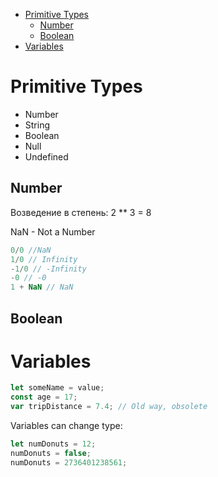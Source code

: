 - [Primitive Types](#primitive-types)
  - [Number](#number)
  - [Boolean](#boolean)
- [Variables](#variables)

# Primitive Types
- Number
- String
- Boolean
- Null
- Undefined

## Number
Возведение в степень: 2 ** 3 = 8

NaN - Not a Number
```javascript
0/0 //NaN
1/0 // Infinity
-1/0 // -Infinity
-0 // -0
1 + NaN // NaN
```
## Boolean
# Variables
```javascript
let someName = value;
const age = 17;
var tripDistance = 7.4; // Old way, obsolete
```
Variables can change type:
```javascript
let numDonuts = 12;
numDonuts = false;
numDonuts = 2736401238561;
```
